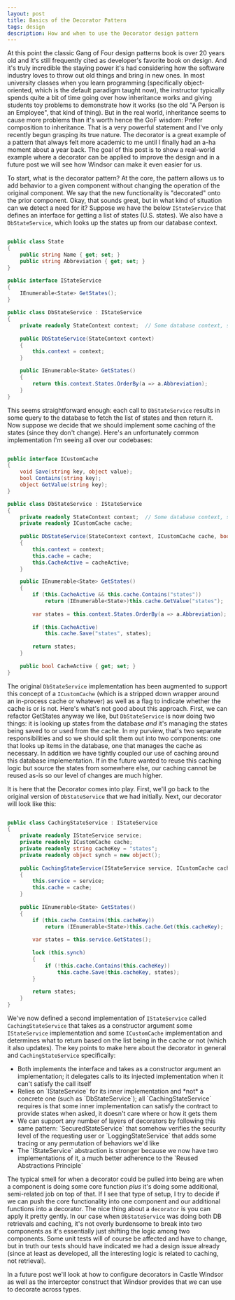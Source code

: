 ```yaml
---
layout: post
title: Basics of the Decorator Pattern
tags: design
description: How and when to use the Decorator design pattern
---
```

At this point the classic Gang of Four design patterns book is over 20 years old and it's still frequently cited as developer's favorite book on design.  And it's truly incredible the staying power it's had considering how the software industry loves to throw out old things and bring in new ones.  In most university classes when you learn programming (specifically object-oriented, which is the default paradigm taught now), the instructor typically spends quite a bit of time going over how inheritance works and giving students toy problems to demonstrate how it works (so the old "A Person is an Employee", that kind of thing).  But in the real world, inheritance seems to cause more problems than it's worth hence the GoF wisdom:  Prefer composition to inheritance.  That is a very powerful statement and I've only recently begun grasping its true nature.  The decorator is a great example of a pattern that always felt more academic to me until I finally had an a-ha moment about a year back.  The goal of this post is to show a real-world example where a decorator can be applied to improve the design and in a future post we will see how Windsor can make it even easier for us. 

To start, what is the decorator pattern?  At the core, the pattern allows us to add behavior to a given component without changing the operation of the original component.  We say that the new functionality is "decorated" onto the prior component.  Okay, that sounds great, but in what kind of situation can we detect a need for it?  Suppose we have the below `IStateService` that defines an interface for getting a list of states (U.S. states).  We also have a `DbStateService`, which looks up the states up from our database context.  

````c#

public class State
{
	public string Name { get; set; }
	public string Abbreviation { get; set; }
}

public interface IStateService
{
	IEnumerable<State> GetStates();
}

public class DbStateService : IStateService
{
	private readonly StateContext context;  // Some database context, such as EF
	
	public DbStateService(StateContext context)
	{
		this.context = context;
	}

	public IEnumerable<State> GetStates()
	{
		return this.context.States.OrderBy(a => a.Abbreviation);
	}
}

````

This seems straightforward enough: each call to `DbStateService` results in some query to the database to fetch the list of states and then return it.  Now suppose we decide that we should implement some caching of the states (since they don't change).  Here's an unfortunately common implementation I'm seeing all over our codebases:

````c#

public interface ICustomCache
{	
	void Save(string key, object value);
	bool Contains(string key);
	object GetValue(string key);
}

public class DbStateService : IStateService
{
	private readonly StateContext context;  // Some database context, such as EF
	private readonly ICustomCache cache;
	
	public DbStateService(StateContext context, ICustomCache cache, bool cacheActive = true)
	{
		this.context = context;
		this.cache = cache;
		this.CacheActive = cacheActive;
	}

	public IEnumerable<State> GetStates()
	{
		if (this.CacheActive && this.cache.Contains("states"))
			return (IEnumerable<State>)this.cache.GetValue("states");
	
		var states = this.context.States.OrderBy(a => a.Abbreviation);
		
		if (this.CacheActive)
			this.cache.Save("states", states);
				
		return states;
	}
	
	public bool CacheActive { get; set; }
}

````

The original `DbStateService` implementation has been augmented to support this concept of a `ICustomCache` (which is a stripped down wrapper around an in-process cache or whatever) as well as a flag to indicate whether the cache is or is not.  Here's what's not good about this approach.  First, we can refactor GetStates anyway we like, but `DbStateService` is now doing two things:  it is looking up states from the database *and* it's managing the states being saved to or used from the cache.  In my purview, that's two separate responsibilities and so we should split them out into two components: one that looks up items in the database, one that manages the cache as necessary.  In addition we have tightly coupled our use of caching around this database implementation.  If in the future wanted to reuse this caching logic but source the states from somewhere else, our caching cannot be reused as-is so our level of changes are much higher. 

It is here that the Decorator comes into play.  First, we'll go back to the original version of `DbStateService` that we had initially.  Next, our decorator will look like this:

````c#

public class CachingStateService : IStateService
{
	private readonly IStateService service;
	private readonly ICustomCache cache;
	private readonly string cacheKey = "states";
	private readonly object synch = new object();
	
	public CachingStateService(IStateService service, ICustomCache cache)
	{
		this.service = service;
		this.cache = cache;
	}
	
	public IEnumerable<State> GetStates()
	{
		if (this.cache.Contains(this.cacheKey))
			return (IEnumerable<State>)this.cache.Get(this.cacheKey);
	
		var states = this.service.GetStates();	
		
		lock (this.synch)
		{		
			if (!this.cache.Contains(this.cacheKey))		
				this.cache.Save(this.cacheKey, states);				
		}
		
		return states;
	}
}

````

We've now defined a second implementation of `IStateService` called `CachingStateService` that takes as a constructor argument some `IStateService` implementation and some `ICustomCache` implementation and determines what to return based on the list being in the cache or not (which it also updates).  The key points to make here about the decorator in general and `CachingStateService` specifically:

<ul>
<li>Both implements the interface and takes as a constructor argument an implementation; it delegates calls to its injected implementation when it can't satisfy the call itself</li>
<li>Relies on `IStateService` for its inner implementation and *not*  a concrete one (such as `DbStateService`); all `CachingStateService` requires is that some inner implementation can satisfy the contract to provide states when asked, it doesn't care where or how it gets them</li>
<li>We can support any number of layers of decorators by following this same pattern: `SecuredStateService` that somehow verifies the security level of the requesting user or `LoggingStateService` that adds some tracing or any permutation of behaviors we'd like</li>
<li>The `IStateService` abstraction is stronger because we now have two implementations of it, a much better adherence to the `Reused Abstractions Principle`
</ul>

The typical smell for when a decorator could be pulled into being are when a component is doing some core function *plus* it's doing some additional, semi-related job on top of that.  If I see that type of setup, I try to decide if we can push the core functionality into one component and our additional functions into a decorator.  The nice thing about a `decorator` is you can apply it pretty gently.  In our case when `DbStateService` was doing both DB retrievals and caching, it's not overly burdensome to break into two components as it's essentially just shifting the logic among two components.  Some unit tests will of course be affected and have to change, but in truth our tests should have indicated we had a design issue already (since at least as developed, all the interesting logic is related to caching, not retrieval).  

In a future post we'll look at how to configure decorators in Castle Windsor as well as the interceptor construct that Windsor provides that we can use to decorate across types.  
